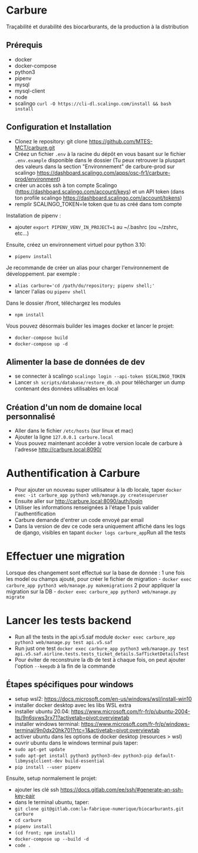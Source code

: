 # Carbure
Traçabilité et durabilité des biocarburants, de la production à la distribution

## Prérequis
- docker
- docker-compose
- python3
- pipenv
- mysql
- mysql-client
- node
- scalingo `curl -O https://cli-dl.scalingo.com/install && bash install`

## Configuration et Installation

- Clonez le repository: git clone https://github.com/MTES-MCT/carbure.git
- Créez un fichier `.env` à la racine du dépôt en vous basant sur le fichier `.env.example` disponible dans le dossier (Tu peux retrouver la pluspart des valeurs dans la section "Environnement" de carbure-prod sur scalingo https://dashboard.scalingo.com/apps/osc-fr1/carbure-prod/environment)
- créer un accès ssh à ton compte Scalingo (https://dashboard.scalingo.com/account/keys) et un API token (dans ton profile scalingo https://dashboard.scalingo.com/account/tokens)
- remplir SCALINGO_TOKEN=le token que tu as créé dans tom compte

Installation de pipenv :
- ajouter `export PIPENV_VENV_IN_PROJECT=1` au ~/.bashrc (ou ~/zshrc, etc...)

Ensuite, créez un environnement virtuel pour python 3.10:

- `pipenv install`

Je recommande de créer un alias pour charger l'environnement de développement.
par exemple :

- `alias carbure='cd /path/du/repository; pipenv shell;'`
- lancer l'alias ou `pipenv shell`

Dans le dossier /front, téléchargez les modules
- `npm install`


Vous pouvez désormais builder les images docker et lancer le projet:
- `docker-compose build`
- `docker-compose up -d`

## Alimenter la base de données de dev
- se connecter à scalingo `scalingo login --api-token $SCALINGO_TOKEN` 
- Lancer `sh scripts/database/restore_db.sh` pour télécharger un dump contenant des données utilisables en local


## Création d'un nom de domaine local personnalisé

- Aller dans le fichier `/etc/hosts` (sur linux et mac)
- Ajouter la ligne `127.0.0.1 carbure.local`
- Vous pouvez maintenant accéder à votre version locale de carbure à l'adresse http://carbure.local:8090/


# Authentification à Carbure

- Pour ajouter un nouveau super utilisateur à la db locale, taper `docker exec -it carbure_app python3 web/manage.py createsuperuser`
- Ensuite aller sur http://carbure.local:8090/auth/login
- Utiliser les informations renseignées à l'étape 1 puis valider l'authentification
- Carbure demande d'entrer un code envoyé par email
- Dans la version de dev ce code sera uniquement affiché dans les logs de django, visibles en tapant `docker logs carbure_app`Run all the tests

# Effectuer une migration
Lorsque des changement sont effectué sur la base de donnée :
1 une fois les model ou champs ajouté, pour créer le fichier de migration - `docker exec carbure_app python3 web/manage.py makemigrations`
2 pour appliquer la migration sur la DB - `docker exec carbure_app python3 web/manage.py migrate`

# Lancer les tests backend
- Run all the tests in the api.v5.saf module
`docker exec carbure_app python3 web/manage.py test api.v5.saf`
- Run just one test
`docker exec carbure_app python3 web/manage.py test api.v5.saf.airline.tests.tests_ticket_details.SafTicketDetailsTest`
- Pour éviter de reconstruire la db de test à chaque fois, on peut ajouter l'option `--keepdb` à la fin de la commande


## Étapes spécifiques pour windows
- setup wsl2: https://docs.microsoft.com/en-us/windows/wsl/install-win10
- installer docker desktop avec les libs WSL extra
- installer ubuntu 20.04: https://www.microsoft.com/fr-fr/p/ubuntu-2004-lts/9n6svws3rx71?activetab=pivot:overviewtab
- installer windows terminal: https://www.microsoft.com/fr-fr/p/windows-terminal/9n0dx20hk701?rtc=1&activetab=pivot:overviewtab
- activer ubuntu dans les options de docker desktop (resources > wsl)
- ouvrir ubuntu dans le windows terminal puis taper:
- `sudo apt-get update`
- `sudo apt-get install python3 python3-dev python3-pip default-libmysqlclient-dev build-essential`
- `pip install --user pipenv`

Ensuite, setup normalement le projet:
- ajouter les clé ssh https://docs.gitlab.com/ee/ssh/#generate-an-ssh-key-pair
- dans le terminal ubuntu, taper:
- `git clone git@gitlab.com:la-fabrique-numerique/biocarburants.git carbure`
- `cd carbure`
- `pipenv install`
- `(cd front; npm install)`
- `docker-compose up --build -d`
- `code .`